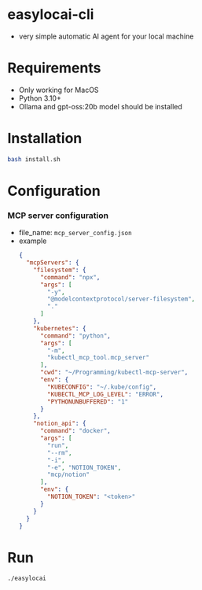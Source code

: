 # easylocai-cli
- very simple automatic AI agent for your local machine 

# Requirements
- Only working for MacOS
- Python 3.10+
- Ollama and gpt-oss:20b model should be installed  

# Installation
```bash
bash install.sh
````

# Configuration

### MCP server configuration

- file_name: `mcp_server_config.json`
- example
    ```json
    {
      "mcpServers": {
        "filesystem": {
          "command": "npx",
          "args": [
            "-y",
            "@modelcontextprotocol/server-filesystem",
            "."
          ]
        },
        "kubernetes": {
          "command": "python",
          "args": [
            "-m",
            "kubectl_mcp_tool.mcp_server"
          ],
          "cwd": "~/Programming/kubectl-mcp-server",
          "env": {
            "KUBECONFIG": "~/.kube/config",
            "KUBECTL_MCP_LOG_LEVEL": "ERROR",
            "PYTHONUNBUFFERED": "1"
          }
        },
        "notion_api": {
          "command": "docker",
          "args": [
            "run",
            "--rm",
            "-i",
            "-e", "NOTION_TOKEN",
            "mcp/notion"
          ],
          "env": {
            "NOTION_TOKEN": "<token>"
          }
        }
      }
    }
    ```


# Run
```bash
./easylocai
```
